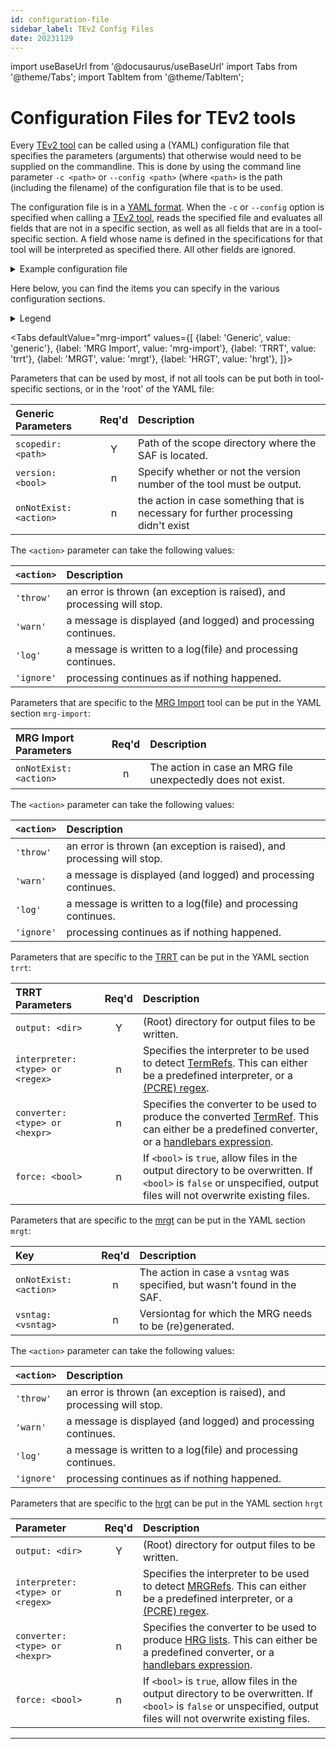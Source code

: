 ```yaml
---
id: configuration-file
sidebar_label: TEv2 Config Files
date: 20231129
---
```


import useBaseUrl from '@docusaurus/useBaseUrl'
import Tabs from '@theme/Tabs';
import TabItem from '@theme/TabItem';

# Configuration Files for TEv2 tools

Every [TEv2 tool](@) can be called using a (YAML) configuration file that specifies the parameters (arguments) that otherwise would need to be supplied on the commandline. This is done by using the command line parameter `-c <path>` or `--config <path>` (where `<path>` is the path (including the filename) of the configuration file that is to be used.

The configuration file is in a [YAML format](https://yaml.org/spec/). When the `-c` or `--config` option is specified when calling a [TEv2 tool](@), reads the specified file and evaluates all fields that are not in a specific section, as well as all fields that are in a tool-specific section. A field whose name is defined in the specifications for that tool will be interpreted as specified there. All other fields are ignored.

<details>
  <summary>Example configuration file</summary>
The following file has been used in the context of developing this documentation, and put in the root directory of the Github repository. In that root, there is a `docs` directory that contains the [curated texts](@). 

~~~ yaml
# TNO Terminology Design tools configuration file (yaml)

## General
scopedir: docs      # path of the scope directory where the SAF is located
onNotExist: warn    # the action in case something that is necessary for further processing didn't exist

## Machine Readable Glossary Tool
mrgt
  vsntag:             # versiontag for which the MRG needs to be (re)generated. Leave empty to process all versions

## Human Readable Glossary Tool
hrgt
  output: .           # (root) directory for output files to be written
  interpreter: basic  # type of interpreter (predefined, or PCRE regex)
  converter: essiflab # type of converter (predefined, or a handlebars expression)
  force: true         # toggle overwriting of existing files
  input:              # glob pattern strings for files to be processed by the HRGT
    - "**/*.md"

## Term Reference Resolution Tool
trrt
  output: .           # (root) directory for output files to be written
  interpreter: basic  # type of interpreter (predefined, or PCRE regex)
  converter: >-       # type of converter (predefined, or a handlebars expression)
    <a
    href="{{localize navurl}}{{#if trait}}#{{trait}}{{/if}}"
    hovertext="{{#if hoverText}}{{hoverText}}{{else}}{{#if glossaryTerm}}{{glossaryTerm}}{{else}}{{capFirst term}}{{/if}}: {{noRefs glossaryText type="markdown"}}{{/if}}"
    >{{showtext}}</a>
  force: true         # toggle overwriting of existing files
  input:              # glob pattern strings for files to be processed by the TRRT
    - "**/*.md"
~~~

</details>

Here below, you can find the items you can specify in the various configuration sections.

<details>
  <summary>Legend</summary>

The columns in the following table are defined as follows:
1. **`Parameter`** specifies the parameter and further specifications.
2. **`Req'd`** specifies whether (`Y`) or not (`n`) the parameter is required to be present when the tool is being called. If required, it MUST either be present in the configuration file, or as a command-line parameter.
3. **`Description`** specifies the meaning of the `Value` field, and other things you may need to know, e.g. why it is needed, a required syntax, etc.

If a parameter is specified on the command line, it must be preceeded by the `--` (e.g., as in `--scopedir`), or the alternative short form can be used as described in the specifications of the individual tools.
</details>

<Tabs
  defaultValue="mrg-import"
  values={[
    {label: 'Generic', value: 'generic'},
    {label: 'MRG Import', value: 'mrg-import'},
    {label: 'TRRT', value: 'trrt'},
    {label: 'MRGT', value: 'mrgt'},
    {label: 'HRGT', value: 'hrgt'},
  ]}>

<TabItem value="generic">

Parameters that can be used by most, if not all tools can be put both in tool-specific sections, or in the 'root' of the YAML file:

| Generic Parameters     | Req'd | Description |
| :--------------------- | :---: | :---------- |
| `scopedir: <path>`       | Y | Path of the scope directory where the SAF is located. |
| `version: <bool>`        | n | Specify whether or not the version number of the tool must be output. |
| `onNotExist: <action>`   | n | the action in case something that is necessary for further processing didn't exist

The `<action>` parameter can take the following values:

| `<action>` | Description |
| :--------- | :---------- |
| `'throw'`  | an error is thrown (an exception is raised), and processing will stop. |
| `'warn'`   | a message is displayed (and logged) and processing continues. |
| `'log'`    | a message is written to a log(file) and processing continues. |
| `'ignore'` | processing continues as if nothing happened. |

</TabItem>

<TabItem value="mrg-import">

Parameters that are specific to the [MRG Import](/docs/spec-tools/mrg-import) tool can be put in the YAML section `mrg-import`:

| MRG Import Parameters | Req'd | Description |
| :-------------------- | :---: | :---------- |
| `onNotExist: <action>`  | n | The action in case an MRG file unexpectedly does not exist. |

The `<action>` parameter can take the following values:

| `<action>` | Description |
| :--------- | :---------- |
| `'throw'`  | an error is thrown (an exception is raised), and processing will stop. |
| `'warn'`   | a message is displayed (and logged) and processing continues. |
| `'log'`    | a message is written to a log(file) and processing continues. |
| `'ignore'` | processing continues as if nothing happened. |

</TabItem>

<TabItem value="trrt">

Parameters that are specific to the [TRRT](/docs/spec-tools/trrt) can be put in the YAML section `trrt`:

| TRRT Parameters                 | Req'd | Description |
| :------------------------------ | :---: | :---------- |
| `output: <dir>`                   | Y | (Root) directory for output files to be written. |
| `interpreter: <type> or <regex>`  | n | Specifies the interpreter to be used to detect [TermRefs](@). This can either be a predefined interpreter, or a [(PCRE) regex](https://www.debuggex.com/cheatsheet/regex/pcre). |
| `converter: <type> or <hexpr>`    | n | Specifies the converter to be used to produce the converted [TermRef](@). This can either be a predefined converter, or a [handlebars expression](https://handlebarsjs.com/guide/#what-is-handlebars). |
| `force: <bool>`                   | n | If `<bool>` is `true`, allow files in the output directory to be overwritten. If `<bool>` is `false` or unspecified, output files will not overwrite existing files. |

</TabItem>

<TabItem value="mrgt">

Parameters that are specific to the [mrgt](/docs/spec-tools/mrgt) can be put in the YAML section `mrgt`:

| Key                  | Req'd | Description |
| :------------------- | :---: | :---------- |
| `onNotExist: <action>` | n | The action in case a `vsntag` was specified, but wasn't found in the SAF. |
| `vsntag: <vsntag>`     | n | Versiontag for which the MRG needs to be (re)generated. |

The `<action>` parameter can take the following values:

| `<action>` | Description |
| :--------- | :---------- |
| `'throw'`  | an error is thrown (an exception is raised), and processing will stop. |
| `'warn'`   | a message is displayed (and logged) and processing continues. |
| `'log'`    | a message is written to a log(file) and processing continues. |
| `'ignore'` | processing continues as if nothing happened. |

</TabItem>

<TabItem value="hrgt">

Parameters that are specific to the [hrgt](/docs/spec-tools/hrgt) can be put in the YAML section `hrgt`

| Parameter                       | Req'd | Description |
| :------------------------------ | :---: | :---------- |
| `output: <dir>`                   | Y | (Root) directory for output files to be written. |
| `interpreter: <type> or <regex>`  | n | Specifies the interpreter to be used to detect [MRGRefs](@). This can either be a predefined interpreter, or a [(PCRE) regex](https://www.debuggex.com/cheatsheet/regex/pcre). |
| `converter: <type> or <hexpr>`    | n | Specifies the converter to be used to produce [HRG lists](@). This can either be a predefined converter, or a [handlebars expression](https://handlebarsjs.com/guide/#what-is-handlebars). |
| `force: <bool>`                   | n | If `<bool>` is `true`, allow files in the output directory to be overwritten. If `<bool>` is `false` or unspecified, output files will not overwrite existing files. |

</TabItem>

</Tabs>

---
